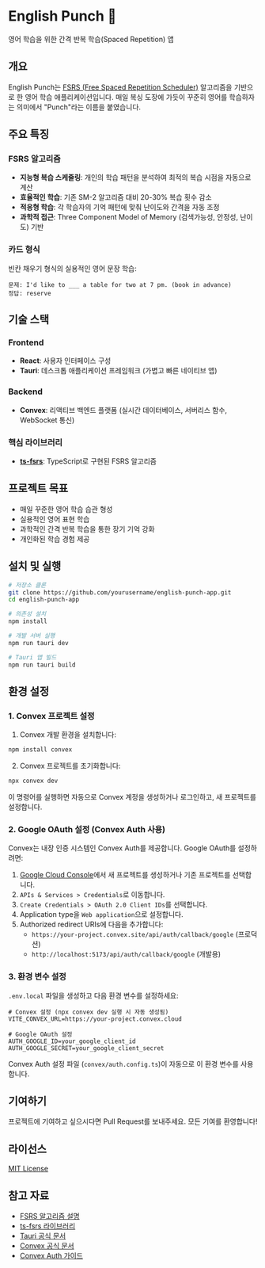 # English Punch 🥊

영어 학습을 위한 간격 반복 학습(Spaced Repetition) 앱

## 개요

English Punch는 [FSRS (Free Spaced Repetition Scheduler)](https://github.com/open-spaced-repetition/ts-fsrs) 알고리즘을 기반으로 한 영어 학습 애플리케이션입니다. 매일 복싱 도장에 가듯이 꾸준히 영어를 학습하자는 의미에서 "Punch"라는 이름을 붙였습니다.

## 주요 특징

### FSRS 알고리즘
- **지능형 복습 스케줄링**: 개인의 학습 패턴을 분석하여 최적의 복습 시점을 자동으로 계산
- **효율적인 학습**: 기존 SM-2 알고리즘 대비 20-30% 복습 횟수 감소
- **적응형 학습**: 각 학습자의 기억 패턴에 맞춰 난이도와 간격을 자동 조정
- **과학적 접근**: Three Component Model of Memory (검색가능성, 안정성, 난이도) 기반

### 카드 형식
빈칸 채우기 형식의 실용적인 영어 문장 학습:
```
문제: I'd like to ___ a table for two at 7 pm. (book in advance)
정답: reserve
```

## 기술 스택

### Frontend
- **React**: 사용자 인터페이스 구성
- **Tauri**: 데스크톱 애플리케이션 프레임워크 (가볍고 빠른 네이티브 앱)

### Backend
- **Convex**: 리액티브 백엔드 플랫폼 (실시간 데이터베이스, 서버리스 함수, WebSocket 통신)

### 핵심 라이브러리
- **[ts-fsrs](https://github.com/open-spaced-repetition/ts-fsrs)**: TypeScript로 구현된 FSRS 알고리즘

## 프로젝트 목표

- 매일 꾸준한 영어 학습 습관 형성
- 실용적인 영어 표현 학습
- 과학적인 간격 반복 학습을 통한 장기 기억 강화
- 개인화된 학습 경험 제공

## 설치 및 실행

```bash
# 저장소 클론
git clone https://github.com/yourusername/english-punch-app.git
cd english-punch-app

# 의존성 설치
npm install

# 개발 서버 실행
npm run tauri dev

# Tauri 앱 빌드
npm run tauri build
```

## 환경 설정

### 1. Convex 프로젝트 설정

1. Convex 개발 환경을 설치합니다:
```bash
npm install convex
```

2. Convex 프로젝트를 초기화합니다:
```bash
npx convex dev
```
이 명령어를 실행하면 자동으로 Convex 계정을 생성하거나 로그인하고, 새 프로젝트를 설정합니다.

### 2. Google OAuth 설정 (Convex Auth 사용)

Convex는 내장 인증 시스템인 Convex Auth를 제공합니다. Google OAuth를 설정하려면:

1. [Google Cloud Console](https://console.cloud.google.com)에서 새 프로젝트를 생성하거나 기존 프로젝트를 선택합니다.
2. `APIs & Services > Credentials`로 이동합니다.
3. `Create Credentials > OAuth 2.0 Client IDs`를 선택합니다.
4. Application type을 `Web application`으로 설정합니다.
5. Authorized redirect URIs에 다음을 추가합니다:
   - `https://your-project.convex.site/api/auth/callback/google` (프로덕션)
   - `http://localhost:5173/api/auth/callback/google` (개발용)

### 3. 환경 변수 설정

`.env.local` 파일을 생성하고 다음 환경 변수를 설정하세요:

```env
# Convex 설정 (npx convex dev 실행 시 자동 생성됨)
VITE_CONVEX_URL=https://your-project.convex.cloud

# Google OAuth 설정
AUTH_GOOGLE_ID=your_google_client_id
AUTH_GOOGLE_SECRET=your_google_client_secret
```

Convex Auth 설정 파일 (`convex/auth.config.ts`)이 자동으로 이 환경 변수를 사용합니다.

## 기여하기

프로젝트에 기여하고 싶으시다면 Pull Request를 보내주세요. 모든 기여를 환영합니다!

## 라이선스

[MIT License](LICENSE)

## 참고 자료

- [FSRS 알고리즘 설명](https://github.com/open-spaced-repetition/fsrs4anki/wiki/ABC-of-FSRS)
- [ts-fsrs 라이브러리](https://github.com/open-spaced-repetition/ts-fsrs)
- [Tauri 공식 문서](https://tauri.app/)
- [Convex 공식 문서](https://docs.convex.dev/)
- [Convex Auth 가이드](https://docs.convex.dev/auth)

